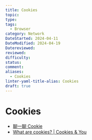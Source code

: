 ```yaml
---
title: Cookies
topic: 
type: 
tags:
  - Browser
category: Network
DateStarted: 2024-04-11
DateModified: 2024-04-19
Datereviewed: 
reviewed: 
difficulty: 
status: 
comment: 
aliases:
  - Cookies
linter-yaml-title-alias: Cookies
draft: true
---
```


# Cookies

- [聊一聊 Cookie](https://segmentfault.com/a/1190000004556040)
- [What are cookies? | Cookies & You](https://www.cookiesandyou.com/)

